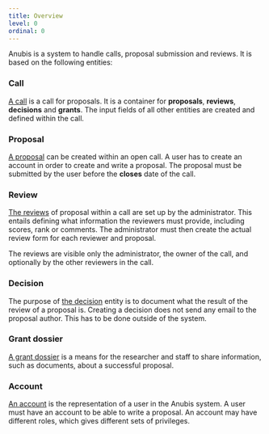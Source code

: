 ```yaml
---
title: Overview
level: 0
ordinal: 0
---
```


Anubis is a system to handle calls, proposal submission and
reviews. It is based on the following entities:

### Call

[A call](/documentation/call) is a call for proposals. It is a
container for **proposals**, **reviews**, **decisions** and
**grants**.  The input fields of all other entities are created and
defined within the call.

### Proposal

[A proposal](/documentation/proposal) can be created within an open
call.  A user has to create an account in order to create and write a
proposal.  The proposal must be submitted by the user before the
**closes** date of the call.

### Review

[The reviews](/documentation/review) of proposal within a call are set
up by the administrator. This entails defining what information the
reviewers must provide, including scores, rank or comments. The
administrator must then create the actual review form for each
reviewer and proposal.

The reviews are visible only the administrator, the owner of the call,
and optionally by the other reviewers in the call.

### Decision

The purpose of [the decision](/documentation/decision) entity is to
document what the result of the review of a proposal is. Creating a
decision does not send any email to the proposal author. This has to
be done outside of the system.

### Grant dossier

[A grant dossier](/documentation/grant-dossier) is a means for the
researcher and staff to share information, such as documents, about a
successful proposal.

### Account

[An account](/documentation/account) is the representation of a user
in the Anubis system. A user must have an account to be able to write
a proposal. An account may have different roles, which gives different
sets of privileges.

